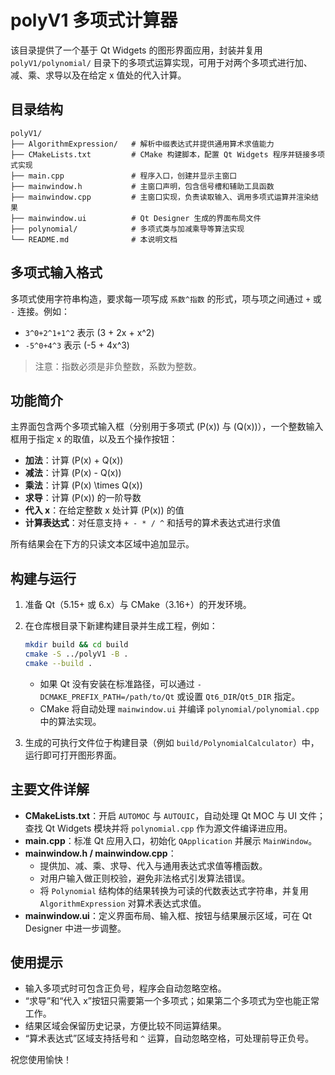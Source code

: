 # polyV1 多项式计算器

该目录提供了一个基于 Qt Widgets 的图形界面应用，封装并复用 `polyV1/polynomial/` 目录下的多项式运算实现，可用于对两个多项式进行加、减、乘、求导以及在给定 x 值处的代入计算。

## 目录结构

```
polyV1/
├── AlgorithmExpression/   # 解析中缀表达式并提供通用算术求值能力
├── CMakeLists.txt         # CMake 构建脚本，配置 Qt Widgets 程序并链接多项式实现
├── main.cpp               # 程序入口，创建并显示主窗口
├── mainwindow.h           # 主窗口声明，包含信号槽和辅助工具函数
├── mainwindow.cpp         # 主窗口实现，负责读取输入、调用多项式运算并渲染结果
├── mainwindow.ui          # Qt Designer 生成的界面布局文件
├── polynomial/            # 多项式类与加减乘导等算法实现
└── README.md              # 本说明文档
```

## 多项式输入格式

多项式使用字符串构造，要求每一项写成 `系数^指数` 的形式，项与项之间通过 `+` 或 `-` 连接。例如：

- `3^0+2^1+1^2` 表示 \(3 + 2x + x^2\)
- `-5^0+4^3` 表示 \(-5 + 4x^3\)

> 注意：指数必须是非负整数，系数为整数。

## 功能简介

主界面包含两个多项式输入框（分别用于多项式 \(P(x)\) 与 \(Q(x)\)），一个整数输入框用于指定 x 的取值，以及五个操作按钮：

- **加法**：计算 \(P(x) + Q(x)\)
- **减法**：计算 \(P(x) - Q(x)\)
- **乘法**：计算 \(P(x) \times Q(x)\)
- **求导**：计算 \(P(x)\) 的一阶导数
- **代入 x**：在给定整数 x 处计算 \(P(x)\) 的值
- **计算表达式**：对任意支持 `+ - * / ^` 和括号的算术表达式进行求值

所有结果会在下方的只读文本区域中追加显示。

## 构建与运行

1. 准备 Qt（5.15+ 或 6.x）与 CMake（3.16+）的开发环境。
2. 在仓库根目录下新建构建目录并生成工程，例如：

   ```bash
   mkdir build && cd build
   cmake -S ../polyV1 -B .
   cmake --build .
   ```

   - 如果 Qt 没有安装在标准路径，可以通过 `-DCMAKE_PREFIX_PATH=/path/to/Qt` 或设置 `Qt6_DIR`/`Qt5_DIR` 指定。
   - CMake 将自动处理 `mainwindow.ui` 并编译 `polynomial/polynomial.cpp` 中的算法实现。

3. 生成的可执行文件位于构建目录（例如 `build/PolynomialCalculator`）中，运行即可打开图形界面。

## 主要文件详解

- **CMakeLists.txt**：开启 `AUTOMOC` 与 `AUTOUIC`，自动处理 Qt MOC 与 UI 文件；查找 Qt Widgets 模块并将 `polynomial.cpp` 作为源文件编译进应用。
- **main.cpp**：标准 Qt 应用入口，初始化 `QApplication` 并展示 `MainWindow`。
- **mainwindow.h / mainwindow.cpp**：
  - 提供加、减、乘、求导、代入与通用表达式求值等槽函数。
  - 对用户输入做正则校验，避免非法格式引发算法错误。
  - 将 `Polynomial` 结构体的结果转换为可读的代数表达式字符串，并复用 `AlgorithmExpression` 对算术表达式求值。
- **mainwindow.ui**：定义界面布局、输入框、按钮与结果展示区域，可在 Qt Designer 中进一步调整。

## 使用提示

- 输入多项式时可包含正负号，程序会自动忽略空格。
- “求导”和“代入 x”按钮只需要第一个多项式；如果第二个多项式为空也能正常工作。
- 结果区域会保留历史记录，方便比较不同运算结果。
- “算术表达式”区域支持括号和 `^` 运算，自动忽略空格，可处理前导正负号。

祝您使用愉快！
